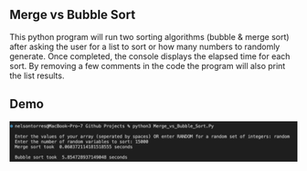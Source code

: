 
## Merge vs Bubble Sort

This python program will run two sorting algorithms (bubble & merge sort) after asking the user for a list to sort
or how many numbers to randomly generate. Once completed, the console displays the elapsed time for each sort.
By removing a few comments in the code the program will also print the list results.

## Demo

![Sample_Sort_Run](https://github.com/Nelsontorresjr330/Python-Projects/blob/main/Merge%20vs%20Bubble/Merge_vs_Bubble_Example.png)
